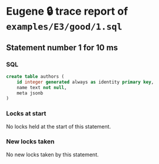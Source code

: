 # Eugene 🔒 trace report of `examples/E3/good/1.sql`

## Statement number 1 for 10 ms

### SQL

```sql
create table authors (
    id integer generated always as identity primary key,
    name text not null,
    meta jsonb
)
```

### Locks at start

No locks held at the start of this statement.

### New locks taken

No new locks taken by this statement.


